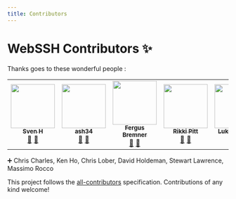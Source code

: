 ```yaml
---
title: Contributors
---
```

# WebSSH Contributors ✨
Thanks goes to these wonderful people :

<!-- ALL-CONTRIBUTORS-LIST:START - Do not remove or modify this section -->
<!-- prettier-ignore-start -->
<!-- markdownlint-disable -->
<table>
  <tr>
    <td align="center"><a href="https://github.com/svenh0"><img src="https://avatars2.githubusercontent.com/u/17353392?v=4?s=100" width="100px;" alt=""/><br /><sub><b>Sven H</b></sub></a><br /><a href="#ideas-svenh0" title="Ideas, Planning, & Feedback">🤔</a> <a href="https://github.com/isontheline/pro.webssh.net/issues?q=author%3Asvenh0" title="Bug reports">🐛</a></td>
    <td align="center"><a href="https://github.com/ash34"><img src="https://avatars3.githubusercontent.com/u/56022918?v=4?s=100" width="100px;" alt=""/><br /><sub><b>ash34</b></sub></a><br /><a href="#ideas-ash34" title="Ideas, Planning, & Feedback">🤔</a> <a href="https://github.com/isontheline/pro.webssh.net/issues?q=author%3Aash34" title="Bug reports">🐛</a></td>
    <td align="center"><a href="https://github.com/fergusb"><img src="https://avatars0.githubusercontent.com/u/2685532?v=4?s=100" width="100px;" alt=""/><br /><sub><b>Fergus Bremner</b></sub></a><br /><a href="#ideas-fergusb" title="Ideas, Planning, & Feedback">🤔</a> <a href="https://github.com/isontheline/pro.webssh.net/issues?q=author%3Afergusb" title="Bug reports">🐛</a></td>
    <td align="center"><a href="https://github.com/rikkipitt"><img src="https://avatars3.githubusercontent.com/u/1147871?v=4?s=100" width="100px;" alt=""/><br /><sub><b>Rikki Pitt</b></sub></a><br /><a href="#ideas-rikkipitt" title="Ideas, Planning, & Feedback">🤔</a> <a href="https://github.com/isontheline/pro.webssh.net/issues?q=author%3Arikkipitt" title="Bug reports">🐛</a></td>
    <td align="center"><a href="https://fuzzamp.com/"><img src="https://avatars3.githubusercontent.com/u/33109148?v=4?s=100" width="100px;" alt=""/><br /><sub><b>Luke N Small</b></sub></a><br /><a href="https://github.com/isontheline/pro.webssh.net/commits?author=lukensmall" title="Documentation">📖</a></td>
  </tr>
</table>

<!-- markdownlint-restore -->
<!-- prettier-ignore-end -->

<!-- ALL-CONTRIBUTORS-LIST:END -->

:heavy_plus_sign: Chris Charles, Ken Ho, Chris Lober, David Holdeman, Stewart Lawrence, Massimo Rocco

This project follows the [all-contributors](https://github.com/all-contributors/all-contributors) specification. Contributions of any kind welcome!